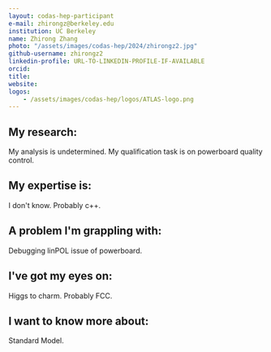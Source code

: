 ```yaml
---
layout: codas-hep-participant
e-mail: zhirongz@berkeley.edu
institution: UC Berkeley
name: Zhirong Zhang
photo: "/assets/images/codas-hep/2024/zhirongz2.jpg"
github-username: zhirongz2
linkedin-profile: URL-TO-LINKEDIN-PROFILE-IF-AVAILABLE
orcid:
title:
website:
logos:
    - /assets/images/codas-hep/logos/ATLAS-logo.png
---
```


## My research:
My analysis is undetermined. My qualification task is on powerboard quality control.

## My expertise is:
I don't know. Probably c++.

## A problem I'm grappling with:
Debugging linPOL issue of powerboard.

## I've got my eyes on:
Higgs to charm. Probably FCC.

## I want to know more about:
Standard Model.
